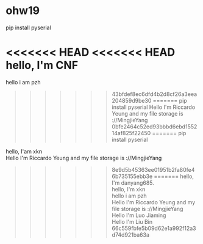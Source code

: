 # ohw19

pip install pyserial

<<<<<<< HEAD
<<<<<<< HEAD
hello, I'm CNF
=======
hello i am pzh
>>>>>>> 43bfdef8ec6dfd4b2d8cf26a3eea204859d9be30
=======
pip install pyserial 
Hello I'm Riccardo Yeung and my file storage is ://MingjieYang
>>>>>>> 0bfe2464c52ed93bbbd6ebd155214af825f22450
=======
pip install pyserial

hello, I'am xkn  
Hello I'm Riccardo Yeung and my file storage is ://MingjieYang
>>>>>>> 8e9d5b45363ee01951b2fa80fe46b735155ebb3e
=======
hello, I'm danyang685.  
hello, I'm xkn  
hello i am pzh  
Hello I'm Riccardo Yeung and my file storage is ://MingjieYang  
Hello I'm Luo Jiaming  
Hello I'm Liu Bin
>>>>>>> 66c559fbfe5b09d62e1a992f12a3d74d921ba63a
